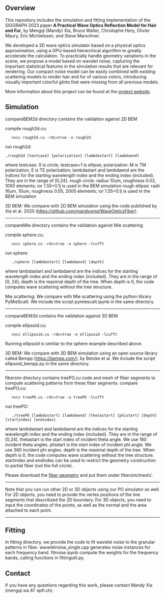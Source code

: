 
## Overview

This repository includes the simulation and fitting implementation of the SIGGRAPH 2023 paper **A Practical Wave Optics Reflection Model for Hair and Fur**, by Mengqi (Mandy) Xia, Bruce Walter, Christophe Hery, Olivier Maury, Eric Michielssen, and Steve Marschner.

We developed a 3D wave optics simulator based on a physical optics approximation, using a GPU-based hierarchical algorithm to greatly accelerate the calculation. To practically handle geometry variations in the scene, we propose a model based on wavelet noise, capturing the important statistical features in the simulation results that are relevant for rendering. Our compact noise model can be easily combined with existing scattering models to render hair and fur of various colors, introducing visually important colorful glints that were missing from all previous models.

More information about this project can be found at the [project website](https://mandyxmq.github.io/research/wavefiber_3d.html).


## Simulation

compareBEM2d directory contains the validation against 2D BEM

compile rough2d.cu: 
 ```
    nvcc rough2d.cu -rdc=true -o rough2d
 ```
run rough2d: 
 ```
./rough2d [testcase] [polarization] [lambdastart] [lambdaend]
 ``` 
where testcase: 0 is circle, testcase=1 is ellipse; polarization: M is TM polarization, E is TE polarization; 
lambdastart and lambdaend are the indices for the starting wavelength index and the ending index (included). They are in the range of [0,24].
rough circle:  radius 10um, roughness 0.02, 1000 elements; ior 1.55+0.1j is used in the BEM simulation
rough ellipse:  radii 16um, 10um, roughness 0.05, 2000 elements; ior 1.55+0.1j is used in the BEM simulation

2D BEM:
We compare with 2D BEM simulation using the code published by Xia et al. 2020 (https://github.com/mandyxmq/WaveOpticsFiber). 

---

compareMie directory contains the validation against Mie scattering

compile sphere.cu: 
 ```
    nvcc sphere.cu -rdc=true -o sphere -lcufft
 ```
run sphere: 
 ```
    ./sphere [lambdastart] [lambdaend] [depth] 
 ```
where lambdastart and lambdaend are the indices for the starting wavelength index and the ending index (included). They are in the range of [0, 24];
depth is the maximal depth of the tree. When depth is 0, the code computes wave scattering without the tree structure.

Mie scattering:
We compare with Mie scattering using the python library PyMieScatt. We include the script pymiescatt.ipynb in the same directory.

---

compareBEM3d contains the validation against 3D BEM

compile ellipsoid.cu: 
 ```
    nvcc ellipsoid.cu -rdc=true -o ellipsoid -lcufft
 ```
Running ellipsoid is similiar to the sphere example described above.

3D BEM:
We compare with 3D BEM simulation using an open source library called Bempp (https://bempp.com/), by Betcke et al. 
We include the script ellipsoid_bempp.py in the same directory.

---

fibersim directory contains treePO.cu code and mesh of fiber segments to compute scattering patterns from these fiber segments.
compare treePO.cu: 
 ```
    nvcc treePO.cu -rdc=true -o treePO -lcufft
 ```
run treePO: 
 ```
    ./treePO [lambdastart] [lambdaend] [thetastart] [phistart] [depth] [startindex] [endindex]
 ```
where lambdastart and lambdaend are the indices for the starting wavelength index and the ending index (included). They are in the range of [0,24].
thetastart is the start index of incident theta angle. We use 180 incident theta angles. 
phistart is the start index of incident phi angle. We use 360 incident phi angles.
depth is the maximal depth of the tree. When depth is 0, the code computes wave scattering without the tree structure.
startindex and endindex can be used to restrict the geometry construction to partial fiber (not the full circle).

Please download the [fiber geometry](https://drive.google.com/drive/folders/10vlg475xcVyQCvK9M51ZczmhJpTvpbf6?usp=sharing) and put them under fibersim/mesh/.

---

Note that you can run other 2D or 3D objects using our PO simulator as well. 
For 2D objects, you need to provide the vertex positions of the line segments that descritized the 2D boundary.
For 3D objects, you need to input the coordinates of the points, as well as the normal and the area attached to each point.

---

## Fitting

In fitting directory, we provide the code to fit wavelet noise to the granular patterns in fiber.
waveletnoise_single.cpp generates noise instances for each frequency band.
fitnoise.ipynb compute the weights for the frequency bands, calling functions in fittingutil.py.

## Contact

If you have any questions regarding this work, please contact Mandy Xia (mengqi.xia AT epfl.ch).








